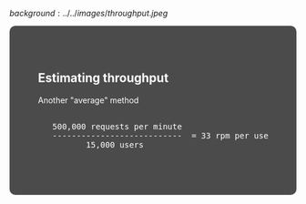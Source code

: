 $background:../../images/throughput.jpeg$

<div style="border-radius: 10px;background-color: rgba(0, 0, 0, 0.7); color: #fff; padding: 50px;">

## Estimating throughput

Another "average" method

<pre>

   500,000 requests per minute
   ---------------------------  = 33 rpm per user
          15,000 users

</pre>

